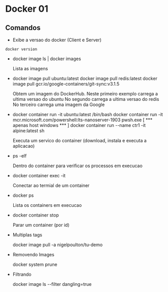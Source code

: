 # Docker 01

## Comandos

- Exibe a versao do docker (Client e Server)

```
docker version
```



- docker image ls | docker images
  
  Lista as imagens

- docker image pull ubuntu:latest
  docker image pull redis:latest
  docker image pull gcr.io/google-containers/git-sync:v3.1.5
  
  Obtem um imagem do DockerHub.
  Neste primeiro exemplo carrega a ultima versao do ubuntu
  No segundo carrega a ultima versao do redis
  No terceiro carrega uma imagem da Google 

- docker container run -it ubuntu:latest /bin/bash
  docker container run -it mcr.microsoft.com/powershell:lts-nanoserver-1903 pwsh.exe [ *** apenas host windows *** ]
  docker container run --name ctr1 -it alpine:latest sh

  Executa um servico do container (download, instala e executa a aplicacao)

- ps -elf

  Dentro do container para verificar os processos em execucao

- docker container exec -it <container id> <command ex: bash>

  Conectar ao termial de um container

- docker ps

  Lista os containers em execucao

- docker container stop <container id>

  Parar um container (por id)

- Multiplas tags

  docker image pull -a nigelpoulton/tu-demo

- Removendo Images

  docker system prune

- Filtrando

  docker image ls --filter dangling=true    
